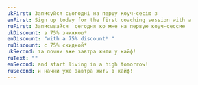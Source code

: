 ```yaml
---
ukFirst: Записуйся сьогодні на першу коуч-сесію з
enFirst: Sign up today for the first coaching session with a
ruFirst: Записывайся  сегодня ко мне на первую коуч-сессию
ukDiscount: з 75% знижкою*
enDiscount: "with a 75% discount* "
ruDiscount: с 75% скидкой*
ukSecond: та почни вже завтра жити у кайф!
ruText: ""
enSecond: and start living in a high tomorrow!
ruSecond: и начни уже завтра жить в кайф!
---
```

